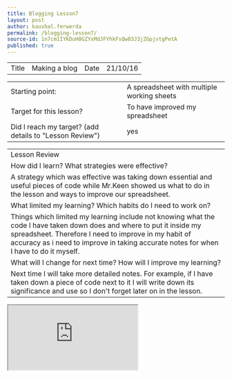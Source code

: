 ```yaml
---
title: Blogging Lesson7
layout: post
author: kaushal.ferwerda
permalink: /blogging-lesson7/
source-id: 1n7cm1IYKDuH0GZYxMdJFYhkFsQw03J3jZGpjvtgPetA
published: true
---
```

<table>
  <tr>
    <td>Title</td>
    <td>Making a blog</td>
    <td>Date</td>
    <td>21/10/16</td>
  </tr>
</table>


<table>
  <tr>
    <td>Starting point:</td>
    <td>A spreadsheet with multiple working sheets</td>
  </tr>
  <tr>
    <td>Target for this lesson?</td>
    <td>To have improved my spreadsheet</td>
  </tr>
  <tr>
    <td>Did I reach my target? 
(add details to "Lesson Review")</td>
    <td> yes</td>
  </tr>
</table>


<table>
  <tr>
    <td>Lesson Review</td>
  </tr>
  <tr>
    <td>How did I learn? What strategies were effective? </td>
  </tr>
  <tr>
    <td>A strategy which was effective was taking down essential and useful pieces of code while Mr.Keen showed us what to do in the lesson and ways to improve our spreadsheet.</td>
  </tr>
  <tr>
    <td>What limited my learning? Which habits do I need to work on? </td>
  </tr>
  <tr>
    <td>Things which limited my learning include not knowing what the code I have taken down does and where to put it inside my spreadsheet. Therefore I need to improve in my habit of accuracy as i need to improve in taking accurate notes for when I have to do it myself.</td>
  </tr>
  <tr>
    <td>What will I change for next time? How will I improve my learning?</td>
  </tr>
  <tr>
    <td>Next time I will take more detailed notes. For example, if I have taken down a piece of code next to it I will write down its significance and use so I don't forget later on in the lesson.</td>
  </tr>
</table>
<iframe src="https://docs.google.com/spreadsheets/d/1xYR58g58r2Dlj9snMO8ZRraML33oscNC_qV9OITGTu0/pubhtml?widget=true&amp;headers=false"></iframe>


